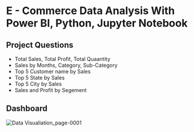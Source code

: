 # E - Commerce Data Analysis With Power BI, Python, Jupyter Notebook 
## Project Questions
- Total Sales, Total Profit, Total Quaantity
- Sales by Months, Category, Sub-Category
- Top 5 Customer name by Sales
- Top 5 State by Sales
- Top 5 City by Sales
- Sales and Profit by Segement
## Dashboard
![Data Visualiation_page-0001](https://github.com/user-attachments/assets/5603face-2dce-4091-b233-bfc0571b8ecf)
